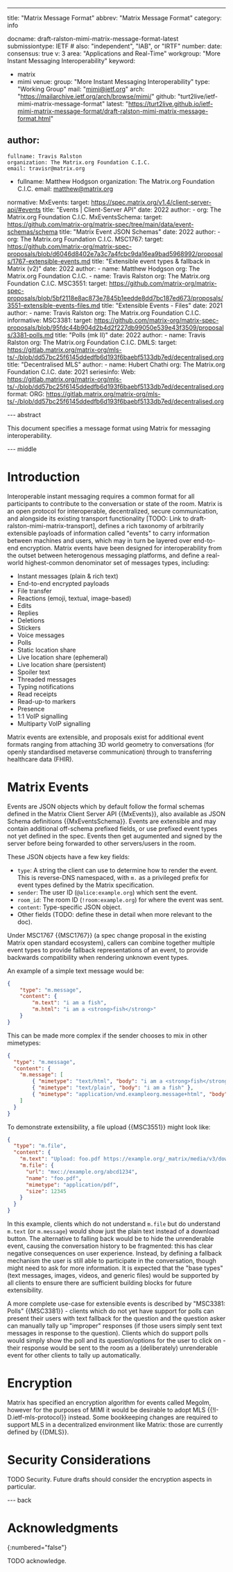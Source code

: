 ---
title: "Matrix Message Format"
abbrev: "Matrix Message Format"
category: info

docname: draft-ralston-mimi-matrix-message-format-latest
submissiontype: IETF  # also: "independent", "IAB", or "IRTF"
number:
date:
consensus: true
v: 3
area: "Applications and Real-Time"
workgroup: "More Instant Messaging Interoperability"
keyword:
 - matrix
 - mimi
venue:
  group: "More Instant Messaging Interoperability"
  type: "Working Group"
  mail: "mimi@ietf.org"
  arch: "https://mailarchive.ietf.org/arch/browse/mimi/"
  github: "turt2live/ietf-mimi-matrix-message-format"
  latest: "https://turt2live.github.io/ietf-mimi-matrix-message-format/draft-ralston-mimi-matrix-message-format.html"

author:
 -
    fullname: Travis Ralston
    organization: The Matrix.org Foundation C.I.C.
    email: travisr@matrix.org
 -
    fullname: Matthew Hodgson
    organization: The Matrix.org Foundation C.I.C.
    email: matthew@matrix.org

normative:
  MxEvents:
    target: https://spec.matrix.org/v1.4/client-server-api/#events
    title: "Events | Client-Server API"
    date: 2022
    author:
      - org: The Matrix.org Foundation C.I.C.
  MxEventsSchema:
    target: https://github.com/matrix-org/matrix-spec/tree/main/data/event-schemas/schema
    title: "Matrix Event JSON Schemas"
    date: 2022
    author:
      - org: The Matrix.org Foundation C.I.C.
  MSC1767:
    target: https://github.com/matrix-org/matrix-spec-proposals/blob/d6046d8402e7a3c7a4fcbc9da16ea9bad5968992/proposals/1767-extensible-events.md
    title: "Extensible event types & fallback in Matrix (v2)"
    date: 2022
    author:
      - name: Matthew Hodgson
        org: The Matrix.org Foundation C.I.C.
      - name: Travis Ralston
        org: The Matrix.org Foundation C.I.C.
  MSC3551:
    target: https://github.com/matrix-org/matrix-spec-proposals/blob/5bf2118e8ac873e7845b1eedde8dd7bc187ed673/proposals/3551-extensible-events-files.md
    title: "Extensible Events - Files"
    date: 2021
    author:
      - name: Travis Ralston
        org: The Matrix.org Foundation C.I.C.
informative:
  MSC3381:
    target: https://github.com/matrix-org/matrix-spec-proposals/blob/95fdc44b904d2b4d2f227db99050e539e43f3509/proposals/3381-polls.md
    title: "Polls (mk II)"
    date: 2022
    author:
      - name: Travis Ralston
        org: The Matrix.org Foundation C.I.C.
  DMLS:
    target: https://gitlab.matrix.org/matrix-org/mls-ts/-/blob/dd57bc25f6145ddedfb6d193f6baebf5133db7ed/decentralised.org
    title: "Decentralised MLS"
    author:
      - name: Hubert Chathi
        org: The Matrix.org Foundation C.I.C.
    date: 2021
    seriesinfo:
      Web: https://gitlab.matrix.org/matrix-org/mls-ts/-/blob/dd57bc25f6145ddedfb6d193f6baebf5133db7ed/decentralised.org
    format:
      ORG: https://gitlab.matrix.org/matrix-org/mls-ts/-/blob/dd57bc25f6145ddedfb6d193f6baebf5133db7ed/decentralised.org

--- abstract

This document specifies a message format using Matrix for messaging interoperability.


--- middle

# Introduction

Interoperable instant messaging requires a common format for all participants to contribute to the conversation or state of the room.
Matrix is an open protocol for interoperable, decentralized, secure communication, and alongside its existing transport functionality
[TODO: Link to draft-ralston-mimi-matrix-transport], defines a rich taxonomy of arbitrarily extensible payloads of
information called "events" to carry information between machines and users, which may in turn
be layered over end-to-end encryption.  Matrix events have been designed for interoperability from the outset between
heterogenous messaging platforms, and define a real-world highest-common denominator set of messages types,
including:

 * Instant messages (plain & rich text)
 * End-to-end encrypted payloads
 * File transfer
 * Reactions (emoji, textual, image-based)
 * Edits
 * Replies
 * Deletions
 * Stickers
 * Voice messages
 * Polls
 * Static location share
 * Live location share (ephemeral)
 * Live location share (persistent)
 * Spoiler text
 * Threaded messages
 * Typing notifications
 * Read receipts
 * Read-up-to markers
 * Presence
 * 1:1 VoIP signalling
 * Multiparty VoIP signalling

Matrix events are extensible, and proposals exist for additional event formats ranging from attaching 3D world geometry
to conversations (for openly standardised metaverse communication) through to transferring healthcare data (FHIR).

# Matrix Events

Events are JSON objects which by default follow the formal schemas defined in the Matrix Client Server API {{MxEvents}},
also available as JSON Schema definitions {{MxEventsSchema}}.  Events are extensible and may contain additional off-schema
prefixed fields, or use prefixed event types not yet defined in the spec.  Events then get augumented
and signed by the server before being forwarded to other servers/users in the room.

These JSON objects have a few key fields:

* `type`: A string the client can use to determine how to render the event. This is reverse-DNS namespaced, with `m.` as
  a privileged prefix for event types defined by the Matrix specification.
* `sender`: The user ID (`@alice:example.org`) which sent the event.
* `room_id`: The room ID (`!room:example.org`) for where the event was sent.
* `content`: Type-specific JSON object.
* Other fields (TODO: define these in detail when more relevant to the doc).

Under MSC1767 {{MSC1767}} (a spec change proposal in the existing Matrix open standard ecosystem), callers can combine
together multiple event types to provide fallback representations of an event, to provide backwards compatibility when
rendering unknown event types.

An example of a simple text message would be:

~~~ json
{
    "type": "m.message",
    "content": {
        "m.text": "i am a fish",
        "m.html": "i am a <strong>fish</strong>"
    }
}
~~~

This can be made more complex if the sender chooses to mix in other mimetypes:

~~~ json
{
  "type": "m.message",
  "content": {
    "m.message": [
        { "mimetype": "text/html", "body": "i am a <strong>fish</strong>" },
        { "mimetype": "text/plain", "body": "i am a fish" },
        { "mimetype": "application/vnd.exampleorg.message+html", "body": "<content>i am a <strong>fish</strong></content>" }
    ]
  }
}
~~~

To demonstrate extensibility, a file upload {{MSC3551}} might look like:

~~~ json
{
  "type": "m.file",
  "content": {
    "m.text": "Upload: foo.pdf https://example.org/_matrix/media/v3/download/example.org/abcd1234 (12 KB)",
    "m.file": {
      "url": "mxc://example.org/abcd1234",
      "name": "foo.pdf",
      "mimetype": "application/pdf",
      "size": 12345
    }
  }
}
~~~

In this example, clients which do not understand `m.file` but do understand `m.text` (or `m.message`) would show just the plain text instead of
a download button. The alternative to falling back would be to hide the unrenderable event, causing the conversation history to be fragmented:
this has clear negative consequences on user experience. Instead, by defining a fallback mechanism the user is still able to participate
in the conversation, though might need to ask for more information. It is expected that the "base types" (text messages, images, videos, and
generic files) would be supported by all clients to ensure there are sufficient building blocks for future extensibility.

A more complete use-case for extensible events is described by "MSC3381: Polls" {{MSC3381}} - clients which do not yet have support for polls
can present their users with text fallback for the question and the question asker can manually tally up "improper" responses (if those users
simply sent text messages in response to the question). Clients which do support polls would simply show the poll and its question/options for
the user to click on - their response would be sent to the room as a (deliberately) unrenderable event for other clients to tally up automatically.

# Encryption

Matrix has specified an encryption algorithm for events called Megolm, however for the purposes of MIMI it would be desirable to adopt MLS
{{!I-D.ietf-mls-protocol}} instead. Some bookkeeping changes are required to support MLS in a decentralized environment like Matrix: those
are currently defined by {{DMLS}}.

# Security Considerations

TODO Security. Future drafts should consider the encryption aspects in particular.

--- back

# Acknowledgments
{:numbered="false"}

TODO acknowledge.

